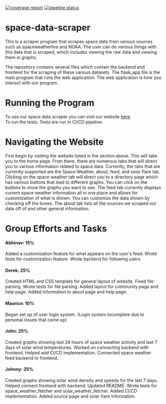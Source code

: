 [![coverage report](https://cmsc435.garrettvanhoy.com/jsantoto/space-data-scraper/badges/develop/coverage.svg)](https://cmsc435.garrettvanhoy.com/jsantoto/space-data-scraper/-/commits/codeCoverage)
[![pipeline status](https://cmsc435.garrettvanhoy.com/jsantoto/space-data-scraper/badges/develop/pipeline.svg)](https://cmsc435.garrettvanhoy.com/jsantoto/space-data-scraper/-/commits/codeCoverage)

# space-data-scraper
This is a scraper program that scrapes space data from various sources
such as spaceweatherlive and NOAA. The user can do various things with this data that
is scraped, which includes viewing the raw data and viewing them in graphs.

The repository contains several files which contain the backend and frontend for the scraping of these various 
datasets. The flask_app file is the main program that runs the web application. The web application is how you interact with our program.
# Running the Program
To use our space data scraper you can visit our website <a href = "http://96.255.219.52/">here</a>
<br>
To run the tests: Tests are run in CI/CD pipeline.

# Navigating the Website
First begin by visiting the website listed in the section above. This will take you to the home page.
From there, there are numerous tabs that will direct you to various information related to space data.
Currently, the tabs that are currently supported are the Space Weather, about, feed, and solar flare tab. Clicking 
on the space weather tab will direct you to a directory page which has various buttons that lead to different
graphs. You can click on the buttons to show the graphs you want to see. The feed tab currently
displays current space weather information all in one place and allows for customization of what is shown. You can customize the data shown by checking off the boxes.
The about tab lists all the sources we scraped our data off of and other general information.

# Group Efforts and Tasks

#### Abhinav: 15%
Added a customization feature for what appears on the user's feed. Wrote tests for customization feature. Wrote backend for following users.
#### Derek: 25%
Created HTML and CSS template for general layout of website. Fixed file parsing. Wrote tests for file parsing. Added layout for community page and help page. Added information to about page and help page.
#### Maurice: 10%
Began set up of user login system. (Login system incomplete due to personal issues that came up)
#### John: 25%
Created graphs showing last 24 hours of space weather activity and last 7 days of solar wind temperatures. Worked on connecting
backend with frontend. Helped add CI/CD implementation. Connected space weather feed backend to frontend.
#### Johnny: 25%
Created graphs showing solar wind density and speeds for the last 7 days. Helped connect frontend with backend. Updated README.
Wrote tests for space_weather_fetcher and solar_weather_fetcher. Added CI/CD implementation. Added source page and solar flare information.


